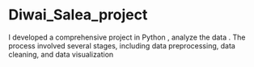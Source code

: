 # Diwai_Salea_project
I developed a comprehensive project in Python , analyze the data . The process involved several stages, including data preprocessing, data cleaning, and data visualization
